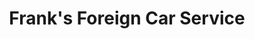---
title: "Frank's Foreign Car Service"
url: /san-clemente/franks-foreign-car-service/
shop: Autowerkstatt
---